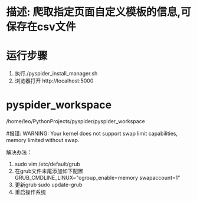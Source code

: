 # 描述: 爬取指定页面自定义模板的信息,可保存在csv文件
# 运行步骤
1. 执行./pyspider_install_manager.sh
2. 浏览器打开 http://localhost:5000 


# pyspider_workspace
/home/leo/PythonProjects/pyspider/pyspider_workspace


#报错:
WARNING: Your kernel does not support swap limit capabilities, memory limited without swap.

解决办法：
1. sudo vim /etc/default/grub
2. 在grub文件末尾添加如下配置
GRUB_CMDLINE_LINUX="cgroup_enable=memory swapaccount=1"
3. 更新grub
sudo update-grub
4. 重启操作系统



